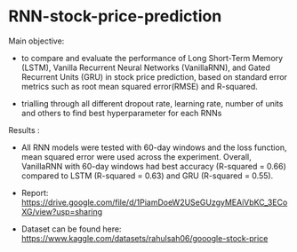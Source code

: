 # RNN-stock-price-prediction

Main objective:

- to compare and evaluate the performance of Long Short-Term Memory (LSTM), Vanilla Recurrent Neural Networks (VanillaRNN), and Gated Recurrent Units (GRU) in stock price prediction, based on standard error metrics such as root mean squared error(RMSE) and R-squared.

- trialling through all different dropout rate, learning rate, number of units and others to find best hyperparameter for each RNNs

Results :
- All RNN models were tested with 60-day windows and the loss function, mean squared error were used across the experiment. Overall, VanillaRNN with 60-day windows had best accuracy (R-squared = 0.66) compared to LSTM (R-squared = 0.63)  and GRU (R-squared = 0.55).

- Report: https://drive.google.com/file/d/1PiamDoeW2USeGUzgyMEAiVbKC_3ECoXG/view?usp=sharing

- Dataset can be found here: https://www.kaggle.com/datasets/rahulsah06/gooogle-stock-price
